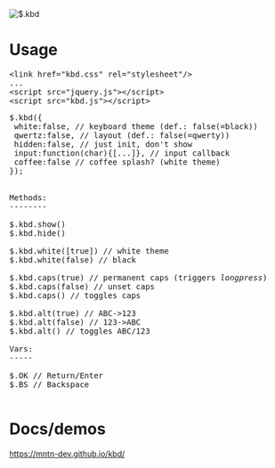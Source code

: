 <img src="https://mntn-dev.github.io/kbd/kbd.gif" alt="$.kbd"/>


# Usage

<pre>
&lt;link href="kbd.css" rel="stylesheet"/&gt;
...
&lt;script src="jquery.js"&gt;&lt;/script&gt;
&lt;script src="kbd.js"&gt;&lt;/script&gt;
</pre>

<pre>
$.kbd({
 white:false, // keyboard theme (def.: false(=black))
 qwertz:false, // layout (def.: false(=qwerty))
 hidden:false, // just init, don't show
 input:function(char){[...]}, // input callback
 coffee:false // coffee splash? (white theme)
});


Methods:
--------

$.kbd.show()
$.kbd.hide() 

$.kbd.white([true]) // white theme
$.kbd.white(false) // black

$.kbd.caps(true) // permanent caps (triggers <em>longpress</em>)
$.kbd.caps(false) // unset caps
$.kbd.caps() // toggles caps

$.kbd.alt(true) // ABC->123 
$.kbd.alt(false) // 123->ABC
$.kbd.alt() // toggles ABC/123

Vars:
-----

$.OK // Return/Enter
$.BS // Backspace

</pre>

# Docs/demos
<a href="https://mntn-dev.github.io/kbd/" target="_blank">https://mntn-dev.github.io/kbd/</a>
